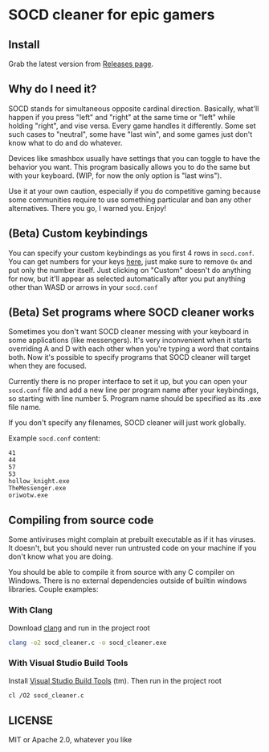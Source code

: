 # SOCD cleaner for epic gamers

## Install
Grab the latest version from [Releases page](https://github.com/valignatev/socd/releases).

## Why do I need it?

SOCD stands for simultaneous opposite cardinal direction. Basically, what'll
happen if you press "left" and "right" at the same time or "left" while holding "right", and vise versa.
Every game handles it differently. Some set such cases to "neutral", some have "last win", and
some games just don't know what to do and do whatever.

Devices like smashbox usually have settings that you can toggle to have the behavior you
want. This program basically allows you to do the same but with your keyboard.
(WIP, for now the only option is "last wins").

Use it at your own caution, especially if you do competitive gaming because
some communities require to use something particular and ban any other alternatives.
There you go, I warned you. Enjoy!

## (Beta) Custom keybindings

You can specify your custom keybindings as you first 4 rows in `socd.conf`.
You can get numbers for your keys [here](https://docs.microsoft.com/en-us/windows/win32/inputdev/virtual-key-codes),
just make sure to remove `0x` and put only the number itself.
Just clicking on "Custom" doesn't do anything for now, but it'll appear as selected automatically
after you put anything other than WASD or arrows in your `socd.conf`

## (Beta) Set programs where SOCD cleaner works

Sometimes you don't want SOCD cleaner messing with your keyboard in some applications (like messengers).
It's very inconvenient when it starts overriding A and D with each other when you're typing a word
that contains both. Now it's possible to specify programs that SOCD cleaner will target when they are
focused.

Currently there is no proper interface to set it up, but you can open your `socd.conf` file
and add a new line per program name after your keybindings, so starting with line number 5. Program
name should be specified as its .exe file name.

If you don't specify any filenames, SOCD cleaner will just work globally.

Example `socd.conf` content:

```
41
44
57
53
hollow_knight.exe
TheMessenger.exe
oriwotw.exe
```

## Compiling from source code

Some antiviruses might complain at prebuilt executable as if it has viruses.
It doesn't, but you should never run untrusted code on your machine
if you don't know what you are doing.

You should be able to compile it from source with any C compiler on Windows.
There is no external dependencies outside of builtin windows libraries.
Couple examples:

### With Clang
Download [clang](https://releases.llvm.org/download.html) and run in the project root

```sh
clang -o2 socd_cleaner.c -o socd_cleaner.exe
```

### With Visual Studio Build Tools

Install [Visual Studio Build Tools](https://docs.microsoft.com/en-us/cpp/build/walkthrough-compile-a-c-program-on-the-command-line?view=vs-2019) (tm).
Then run in the project root

```sh
cl /O2 socd_cleaner.c
```

## LICENSE
MIT or Apache 2.0, whatever you like

